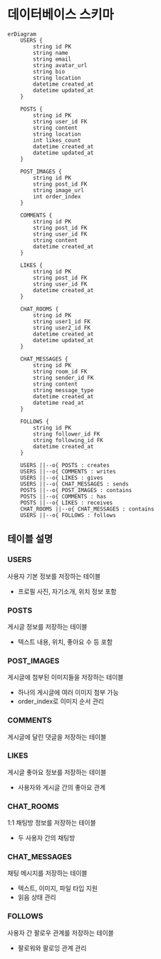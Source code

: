 # 데이터베이스 스키마

```mermaid
erDiagram
    USERS {
        string id PK
        string name
        string email
        string avatar_url
        string bio
        string location
        datetime created_at
        datetime updated_at
    }
    
    POSTS {
        string id PK
        string user_id FK
        string content
        string location
        int likes_count
        datetime created_at
        datetime updated_at
    }
    
    POST_IMAGES {
        string id PK
        string post_id FK
        string image_url
        int order_index
    }
    
    COMMENTS {
        string id PK
        string post_id FK
        string user_id FK
        string content
        datetime created_at
    }
    
    LIKES {
        string id PK
        string post_id FK
        string user_id FK
        datetime created_at
    }
    
    CHAT_ROOMS {
        string id PK
        string user1_id FK
        string user2_id FK
        datetime created_at
        datetime updated_at
    }
    
    CHAT_MESSAGES {
        string id PK
        string room_id FK
        string sender_id FK
        string content
        string message_type
        datetime created_at
        datetime read_at
    }
    
    FOLLOWS {
        string id PK
        string follower_id FK
        string following_id FK
        datetime created_at
    }
    
    USERS ||--o{ POSTS : creates
    USERS ||--o{ COMMENTS : writes
    USERS ||--o{ LIKES : gives
    USERS ||--o{ CHAT_MESSAGES : sends
    POSTS ||--o{ POST_IMAGES : contains
    POSTS ||--o{ COMMENTS : has
    POSTS ||--o{ LIKES : receives
    CHAT_ROOMS ||--o{ CHAT_MESSAGES : contains
    USERS ||--o{ FOLLOWS : follows
```

## 테이블 설명

### USERS
사용자 기본 정보를 저장하는 테이블
- 프로필 사진, 자기소개, 위치 정보 포함

### POSTS
게시글 정보를 저장하는 테이블
- 텍스트 내용, 위치, 좋아요 수 등 포함

### POST_IMAGES
게시글에 첨부된 이미지들을 저장하는 테이블
- 하나의 게시글에 여러 이미지 첨부 가능
- order_index로 이미지 순서 관리

### COMMENTS
게시글에 달린 댓글을 저장하는 테이블

### LIKES
게시글 좋아요 정보를 저장하는 테이블
- 사용자와 게시글 간의 좋아요 관계

### CHAT_ROOMS
1:1 채팅방 정보를 저장하는 테이블
- 두 사용자 간의 채팅방

### CHAT_MESSAGES
채팅 메시지를 저장하는 테이블
- 텍스트, 이미지, 파일 타입 지원
- 읽음 상태 관리

### FOLLOWS
사용자 간 팔로우 관계를 저장하는 테이블
- 팔로워와 팔로잉 관계 관리
